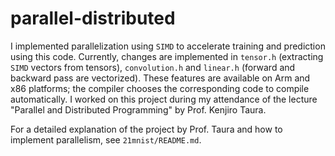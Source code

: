 parallel-distributed
=============

I implemented parallelization using `SIMD` to accelerate training and prediction using this code.
Currently, changes are implemented in `tensor.h` (extracting `SIMD` vectors from tensors), `convolution.h`
and `linear.h` (forward and backward pass are vectorized). These features are available on Arm and x86
platforms; the compiler chooses the corresponding code to compile automatically. I worked on this project
during my attendance of the lecture "Parallel and Distributed Programming" by Prof. Kenjiro Taura.

For a detailed explanation of the project by Prof. Taura and how to implement parallelism, see
`21mnist/README.md`.